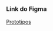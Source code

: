 ### Link do Figma
[Prototipos](https://www.figma.com/file/ONNZR2SV4BuBZIWaKzRoJm/Amimilson?node-id=0%3A1)
